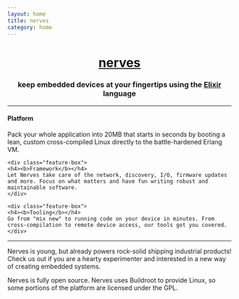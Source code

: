 ```yaml
---
layout: home
title: nerves
category: home
---
```


<center>
<h1><a href="http://nerves-project.org">nerves</a></h1>
<h3>keep embedded devices at your fingertips using the <a href="http://elixir-lang.org"><b>Elixir</b></a> language</h3>
</center>

<hr/>
<div class="feature-box-container">
    <div class="feature-box">
    <h4><b>Platform</b></h4>
    Pack your whole application into 20MB that starts in seconds by booting a lean, custom cross-compiled Linux directly to the battle-hardened Erlang VM.
    </div>

    <div class="feature-box">
    <h4><b>Framework</b></h4>
    Let Nerves take care of the network, discovery, I/O, firmware updates and more. Focus on what matters and have fun writing robust and maintainable software.
    </div>

    <div class="feature-box">
    <h4><b>Tooling</b></h4>
    Go from "mix new" to running code on your device in minutes. From cross-compilation to remote device access, our tools got you covered.
    </div>
</div>
<hr/>

Nerves is young, but already powers rock-solid shipping industrial products!  Check us out if you are a hearty experimenter and interested in a new way of creating embedded systems.

Nerves is fully open source.  Nerves uses Buildroot to provide Linux, so some portions of the platform are licensed under the GPL.
